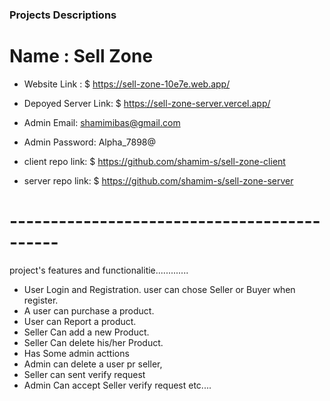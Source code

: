 ### Projects Descriptions

# Name : Sell Zone
* Website Link : $ https://sell-zone-10e7e.web.app/
* Depoyed Server Link: $ https://sell-zone-server.vercel.app/
* Admin Email: shamimibas@gmail.com
* Admin Password: Alpha_7898@


* client repo link: $ https://github.com/shamim-s/sell-zone-client

* server repo link: $ https://github.com/shamim-s/sell-zone-server
# --------------------------------------------

project's features and functionalitie.............

* User Login and Registration. user can chose Seller or Buyer when register.
* A user can purchase a product.
* User can Report a product.
* Seller Can add a new Product.
* Seller Can delete his/her Product.
* Has Some admin acttions
* Admin can delete a user pr seller,
* Seller can sent verify request
* Admin Can accept Seller verify request etc....
